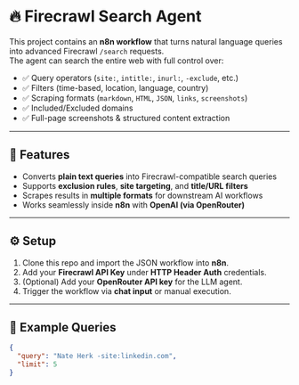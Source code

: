 # 🔥 Firecrawl Search Agent

This project contains an **n8n workflow** that turns natural language queries into advanced Firecrawl `/search` requests.  
The agent can search the entire web with full control over:

- ✅ Query operators (`site:`, `intitle:`, `inurl:`, `-exclude`, etc.)  
- ✅ Filters (time-based, location, language, country)  
- ✅ Scraping formats (`markdown`, `HTML`, `JSON`, `links`, `screenshots`)  
- ✅ Included/Excluded domains  
- ✅ Full-page screenshots & structured content extraction  

---

## 🚀 Features
- Converts **plain text queries** into Firecrawl-compatible search queries  
- Supports **exclusion rules**, **site targeting**, and **title/URL filters**  
- Scrapes results in **multiple formats** for downstream AI workflows  
- Works seamlessly inside **n8n** with **OpenAI (via OpenRouter)**  

---

## ⚙️ Setup
1. Clone this repo and import the JSON workflow into **n8n**.  
2. Add your **Firecrawl API Key** under **HTTP Header Auth** credentials.  
3. (Optional) Add your **OpenRouter API key** for the LLM agent.  
4. Trigger the workflow via **chat input** or manual execution.  

---

## 🧠 Example Queries
```json
{
  "query": "Nate Herk -site:linkedin.com",
  "limit": 5
}
